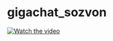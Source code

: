# gigachat_sozvon

[![Watch the video](https://img.youtube.com/vi/GO-So4dMPqQ/default.jpg)](https://www.youtube.com/watch?v=GO-So4dMPqQ)

